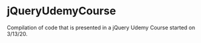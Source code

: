 # jQueryUdemyCourse
Compilation of code that is presented in a jQuery Udemy Course started on 3/13/20.
